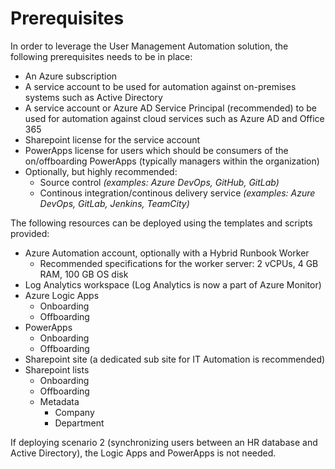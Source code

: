 ﻿# Prerequisites

In order to leverage the User Management Automation solution, the following prerequisites needs to be in place:

- An Azure subscription
- A service account to be used for automation against on-premises systems such as Active Directory
- A service account or Azure AD Service Principal (recommended) to be used for automation against cloud services such as Azure AD and Office 365
- Sharepoint license for the service account
- PowerApps license for users which should be consumers of the on/offboarding PowerApps (typically managers within the organization)
- Optionally, but highly recommended:
    - Source control *(examples: Azure DevOps, GitHub, GitLab)*
    - Continous integration/continous delivery service *(examples: Azure DevOps, GitLab, Jenkins, TeamCity)*

The following resources can be deployed using the templates and scripts provided:

- Azure Automation account, optionally with a Hybrid Runbook Worker
    - Recommended specifications for the worker server: 2 vCPUs, 4 GB RAM, 100 GB OS disk
- Log Analytics workspace (Log Analytics is now a part of Azure Monitor)
- Azure Logic Apps
    - Onboarding
    - Offboarding
- PowerApps
    - Onboarding
    - Offboarding
- Sharepoint site (a dedicated sub site for IT Automation is recommended)
- Sharepoint lists
    - Onboarding
    - Offboarding
    - Metadata
        - Company
        - Department

If deploying scenario 2 (synchronizing users between an HR database and Active Directory), the Logic Apps and PowerApps is not needed.
